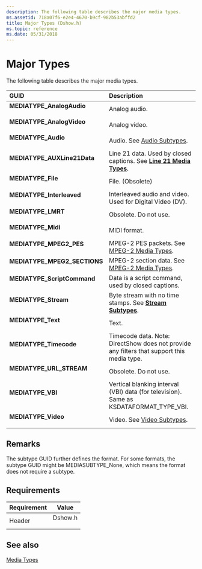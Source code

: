 ```yaml
---
description: The following table describes the major media types.
ms.assetid: 718a07f6-e2e4-4670-b9cf-982b53abffd2
title: Major Types (Dshow.h)
ms.topic: reference
ms.date: 05/31/2018
---
```


# Major Types

The following table describes the major media types.



| GUID                                                                                                                                                                                                                                  | Description                                                                                               |
|:--------------------------------------------------------------------------------------------------------------------------------------------------------------------------------------------------------------------------------------|:----------------------------------------------------------------------------------------------------------|
| <span id="MEDIATYPE_AnalogAudio"></span><span id="mediatype_analogaudio"></span><span id="MEDIATYPE_ANALOGAUDIO"></span><dl> <dt>**MEDIATYPE\_AnalogAudio**</dt> </dl>         | Analog audio.<br/>                                                                                  |
| <span id="MEDIATYPE_AnalogVideo"></span><span id="mediatype_analogvideo"></span><span id="MEDIATYPE_ANALOGVIDEO"></span><dl> <dt>**MEDIATYPE\_AnalogVideo**</dt> </dl>         | Analog video.<br/>                                                                                  |
| <span id="MEDIATYPE_Audio"></span><span id="mediatype_audio"></span><span id="MEDIATYPE_AUDIO"></span><dl> <dt>**MEDIATYPE\_Audio**</dt> </dl>                                 | Audio. See [Audio Subtypes](audio-subtypes.md).<br/>                                               |
| <span id="MEDIATYPE_AUXLine21Data"></span><span id="mediatype_auxline21data"></span><span id="MEDIATYPE_AUXLINE21DATA"></span><dl> <dt>**MEDIATYPE\_AUXLine21Data**</dt> </dl> | Line 21 data. Used by closed captions. See [**Line 21 Media Types**](line-21-media-types.md).<br/> |
| <span id="MEDIATYPE_File"></span><span id="mediatype_file"></span><span id="MEDIATYPE_FILE"></span><dl> <dt>**MEDIATYPE\_File**</dt> </dl>                                     | File. (Obsolete)<br/>                                                                               |
| <span id="MEDIATYPE_Interleaved"></span><span id="mediatype_interleaved"></span><span id="MEDIATYPE_INTERLEAVED"></span><dl> <dt>**MEDIATYPE\_Interleaved**</dt> </dl>         | Interleaved audio and video. Used for Digital Video (DV).<br/>                                      |
| <span id="MEDIATYPE_LMRT"></span><span id="mediatype_lmrt"></span><dl> <dt>**MEDIATYPE\_LMRT**</dt> </dl>                                                                      | Obsolete. Do not use.<br/>                                                                          |
| <span id="MEDIATYPE_Midi"></span><span id="mediatype_midi"></span><span id="MEDIATYPE_MIDI"></span><dl> <dt>**MEDIATYPE\_Midi**</dt> </dl>                                     | MIDI format.<br/>                                                                                   |
| <span id="MEDIATYPE_MPEG2_PES"></span><span id="mediatype_mpeg2_pes"></span><dl> <dt>**MEDIATYPE\_MPEG2\_PES**</dt> </dl>                                                      | MPEG-2 PES packets. See [MPEG-2 Media Types](mpeg-2-media-types.md).<br/>                          |
| <span id="MEDIATYPE_MPEG2_SECTIONS"></span><span id="mediatype_mpeg2_sections"></span><dl> <dt>**MEDIATYPE\_MPEG2\_SECTIONS**</dt> </dl>                                       | MPEG-2 section data. See [MPEG-2 Media Types](mpeg-2-media-types.md).<br/>                         |
| <span id="MEDIATYPE_ScriptCommand"></span><span id="mediatype_scriptcommand"></span><span id="MEDIATYPE_SCRIPTCOMMAND"></span><dl> <dt>**MEDIATYPE\_ScriptCommand**</dt> </dl> | Data is a script command, used by closed captions.<br/>                                             |
| <span id="MEDIATYPE_Stream"></span><span id="mediatype_stream"></span><span id="MEDIATYPE_STREAM"></span><dl> <dt>**MEDIATYPE\_Stream**</dt> </dl>                             | Byte stream with no time stamps. See [**Stream Subtypes**](stream-subtypes.md).<br/>               |
| <span id="MEDIATYPE_Text"></span><span id="mediatype_text"></span><span id="MEDIATYPE_TEXT"></span><dl> <dt>**MEDIATYPE\_Text**</dt> </dl>                                     | Text.<br/>                                                                                          |
| <span id="MEDIATYPE_Timecode"></span><span id="mediatype_timecode"></span><span id="MEDIATYPE_TIMECODE"></span><dl> <dt>**MEDIATYPE\_Timecode**</dt> </dl>                     | Timecode data. Note: DirectShow does not provide any filters that support this media type.<br/>     |
| <span id="MEDIATYPE_URL_STREAM"></span><span id="mediatype_url_stream"></span><dl> <dt>**MEDIATYPE\_URL\_STREAM**</dt> </dl>                                                   | Obsolete. Do not use.<br/>                                                                          |
| <span id="MEDIATYPE_VBI"></span><span id="mediatype_vbi"></span><dl> <dt>**MEDIATYPE\_VBI**</dt> </dl>                                                                         | Vertical blanking interval (VBI) data (for television). Same as KSDATAFORMAT\_TYPE\_VBI.<br/>       |
| <span id="MEDIATYPE_Video"></span><span id="mediatype_video"></span><span id="MEDIATYPE_VIDEO"></span><dl> <dt>**MEDIATYPE\_Video**</dt> </dl>                                 | Video. See [Video Subtypes](video-subtypes.md).<br/>                                               |



## Remarks

The subtype GUID further defines the format. For some formats, the subtype GUID might be MEDIASUBTYPE\_None, which means the format does not require a subtype.

## Requirements



| Requirement | Value |
|-------------------|------------------------------------------------------------------------------------|
| Header<br/> | <dl> <dt>Dshow.h</dt> </dl> |



## See also

<dl> <dt>

[Media Types](media-types.md)
</dt> </dl>

 

 




